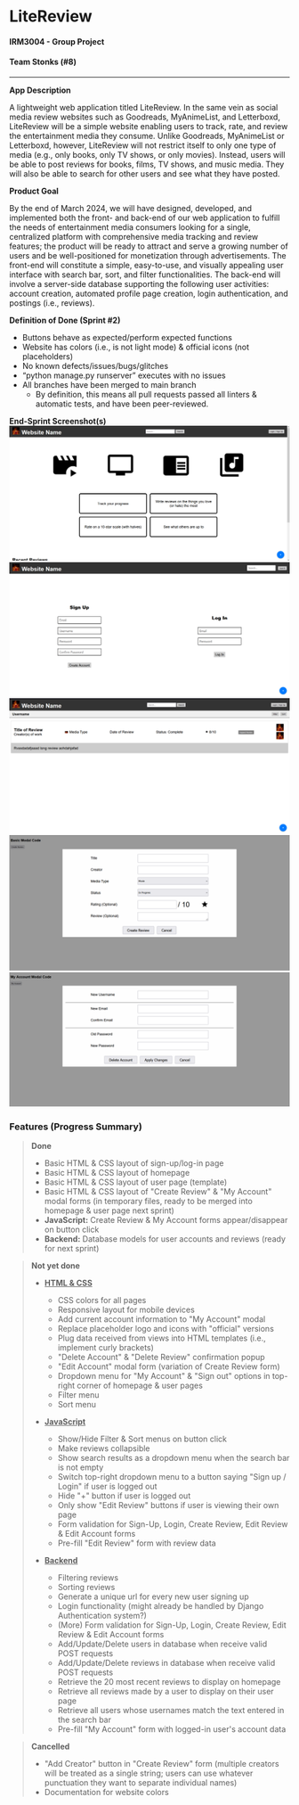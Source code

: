 # LiteReview
#### IRM3004 - Group Project
#### Team Stonks (#8)

---
**App Description**

A lightweight web application titled LiteReview. In the same vein as social media review websites such as Goodreads, MyAnimeList, and Letterboxd, LiteReview will be a simple website enabling users to track, rate, and review the entertainment media they consume. Unlike Goodreads, MyAnimeList or Letterboxd, however, LiteReview will not restrict itself to only one type of media (e.g., only books, only TV shows, or only movies). Instead, users will be able to post reviews for books, films, TV shows, and music media. They will also be able to search for other users and see what they have posted.

**Product Goal**

By the end of March 2024, we will have designed, developed, and implemented both the front- and back-end of our web application to fulfill the needs of entertainment media consumers looking for a single, centralized platform with comprehensive media tracking and review features; the product will be ready to attract and serve a growing number of users and be well-positioned for monetization through advertisements. The front-end will constitute a simple, easy-to-use, and visually appealing user interface with search bar, sort, and filter functionalities. The back-end will involve a server-side database supporting the following user activities: account creation, automated profile page creation, login authentication, and postings (i.e., reviews).

**Definition of Done (Sprint #2)**
- Buttons behave as expected/perform expected functions
- Website has colors (i.e., is not light mode) & official icons (not placeholders)
- No known defects/issues/bugs/glitches
- “python manage.py runserver” executes with no issues
- All branches have been merged to main branch
  - By definition, this means all pull requests passed all linters & automatic tests, and have been peer-reviewed.

**End-Sprint Screenshot(s)**
![homepage-sprint-1.png](screenshots%2Fhomepage-sprint-1.png)
![signup-login-sprint-1.png](screenshots%2Fsignup-login-sprint-1.png)
![userpage-sprint-1.png](screenshots%2Fuserpage-sprint-1.png)
![create-review-modal-sprint-1.png](screenshots%2Fcreate-review-modal-sprint-1.png)
![my-account-modal-sprint-1.png](screenshots%2Fmy-account-modal-sprint-1.png)

### Features (Progress Summary)
> **Done**
> - Basic HTML & CSS layout of sign-up/log-in page
> - Basic HTML & CSS layout of homepage
> - Basic HTML & CSS layout of user page (template)
> - Basic HTML & CSS layout of "Create Review" & "My Account" modal forms (in temporary files, ready to be merged into homepage & user page next sprint)
> - **JavaScript:** Create Review & My Account forms appear/disappear on button click
> - **Backend:** Database models for user accounts and reviews (ready for next sprint)

> **Not yet done**
> - <u>**HTML & CSS**</u>
>   - CSS colors for all pages
>   - Responsive layout for mobile devices
>   - Add current account information to "My Account" modal
>   - Replace placeholder logo and icons with "official" versions
>   - Plug data received from views into HTML templates (i.e., implement curly brackets)
>   - "Delete Account" & "Delete Review" confirmation popup
>   - "Edit Account" modal form (variation of Create Review form)
>   - Dropdown menu for "My Account" & "Sign out" options in top-right corner of homepage & user pages
>   - Filter menu
>   - Sort menu
> - <u>**JavaScript**</u>
>   - Show/Hide Filter & Sort menus on button click
>   - Make reviews collapsible
>   - Show search results as a dropdown menu when the search bar is not empty
>   - Switch top-right dropdown menu to a button saying "Sign up / Login" if user is logged out
>   - Hide "+" button if user is logged out
>   - Only show "Edit Review" buttons if user is viewing their own page
>   - Form validation for Sign-Up, Login, Create Review, Edit Review & Edit Account forms
>   - Pre-fill "Edit Review" form with review data
>   
> - <u>**Backend**</u>
>   - Filtering reviews
>   - Sorting reviews
>   - Generate a unique url for every new user signing up
>   - Login functionality (might already be handled by Django Authentication system?)
>   - (More) Form validation for Sign-Up, Login, Create Review, Edit Review & Edit Account forms
>   - Add/Update/Delete users in database when receive valid POST requests
>   - Add/Update/Delete reviews in database when receive valid POST requests
>   - Retrieve the 20 most recent reviews to display on homepage
>   - Retrieve all reviews made by a user to display on their user page
>   - Retrieve all users whose usernames match the text entered in the search bar
>   - Pre-fill "My Account" form with logged-in user's account data

> **Cancelled**
> - "Add Creator" button in "Create Review" form (multiple creators will be treated as a single string; users can use whatever punctuation they want to separate individual names)
> - Documentation for website colors
